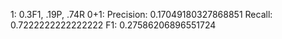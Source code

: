 1: 0.3F1, .19P, .74R
0+1: Precision: 0.17049180327868851
Recall: 0.7222222222222222
F1: 0.27586206896551724